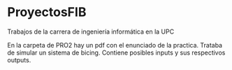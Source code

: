 # ProyectosFIB

Trabajos de la carrera de ingeniería informática en la UPC

En la carpeta de PRO2 hay un pdf con el enunciado de la practica. Trataba de
simular un sistema de bicing. Contiene posibles inputs y sus respectivos outputs.
